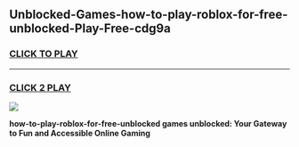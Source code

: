 
## Unblocked-Games-how-to-play-roblox-for-free-unblocked-Play-Free-cdg9a
<h3>
<a href="https://premium76.site?title=how-to-play-roblox-for-free-unblocked&ref=20M">CLICK TO PLAY</a></h3>
<hr>

<h3>
<a href="https://premium76.site?title=how-to-play-roblox-for-free-unblocked&ref=20M">CLICK 2 PLAY</a>
  
</h3>

<a href="https://premium76.site?title=how-to-play-roblox-for-free-unblocked&ref=19M"><img src="https://clearcache.store/games.png"></a>


**how-to-play-roblox-for-free-unblocked games unblocked: Your Gateway to Fun and Accessible Online Gaming**
